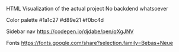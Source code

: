 HTML Visualization of the actual project
No backdend whatsoever

Color palette
#1a1c27
#d89e21
#f0bc4d

Sidebar nav
https://codepen.io/djdabe/pen/qXgJNV

Fonts
https://fonts.google.com/share?selection.family=Bebas+Neue